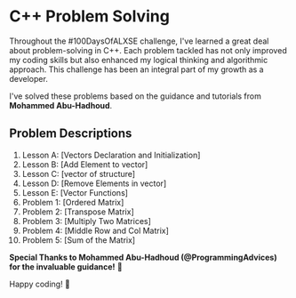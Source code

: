 # C++ Problem Solving

Throughout the #100DaysOfALXSE challenge, I've learned a great deal about problem-solving in C++. Each problem tackled has not only improved my coding skills but also enhanced my logical thinking and algorithmic approach. This challenge has been an integral part of my growth as a developer.

I've solved these problems based on the guidance and tutorials from **Mohammed Abu-Hadhoud**.

## Problem Descriptions

1.  Lesson   A: [Vectors Declaration and Initialization]
2.  Lesson   B: [Add Element to vector]
3.  Lesson   C: [vector of structure]
4.  Lesson   D: [Remove Elements in vector]
5.  Lesson   E: [Vector Functions]
6. Problem   1: [Ordered Matrix]
7. Problem   2: [Transpose Matrix]
8. Problem   3: [Multiply Two Matrices]
9. Problem   4: [Middle Row and Col Matrix]
10. Problem  5: [Sum of the Matrix]

**Special Thanks to Mohammed Abu-Hadhoud (@ProgrammingAdvices) for the invaluable guidance!** 🙌

Happy coding! 🚀
